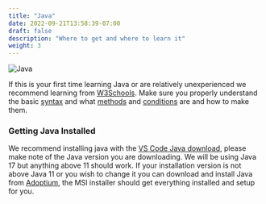 ```yaml
---
title: "Java"
date: 2022-09-21T13:58:39-07:00
draft: false
description: "Where to get and where to learn it"
weight: 3
---
```


![Java](/images/Java-Logo.png?width=300px&height=150px)

If this is your first time learning Java or are relatively unexperienced we recommend learning from [W3Schools](https://www.w3schools.com/java/default.asp). Make sure you properly understand the basic [syntax](https://www.w3schools.com/java/java_syntax.asp) and what [methods](https://www.w3schools.com/java/java_methods.asp) and [conditions](https://www.w3schools.com/java/java_conditions.asp) are and how to make them.

### Getting Java Installed

We recommend installing java with the [VS Code Java download](/introduction/vscode/#downloading-vs-code), please make note of the Java version you are downloading. We will be using Java 17 but anything above 11 should work. If your installation version is not above Java 11 or you wish to change it you can download and install Java from [Adoptium](https://adoptium.net/temurin/releases/?version=17), the MSI installer should get everything installed and setup for you.


